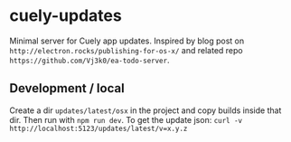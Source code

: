 # cuely-updates
Minimal server for Cuely app updates. Inspired by blog post on `http://electron.rocks/publishing-for-os-x/` and related repo `https://github.com/Vj3k0/ea-todo-server`.

## Development / local
Create a dir `updates/latest/osx` in the project and copy builds inside that dir. Then run with `npm run dev`. To get the update json: `curl -v http://localhost:5123/updates/latest/v=x.y.z`
